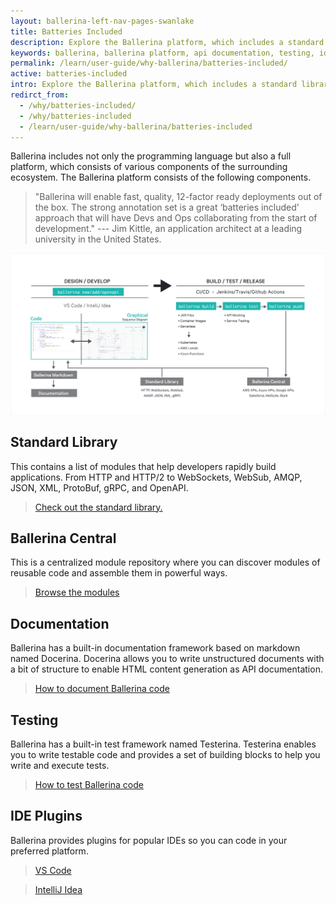 ```yaml
---
layout: ballerina-left-nav-pages-swanlake
title: Batteries Included
description: Explore the Ballerina platform, which includes a standard library (API docs), Ballerina Central, a documentation and testing framework, and popular IDE plugins.
keywords: ballerina, ballerina platform, api documentation, testing, ide, ballerina central
permalink: /learn/user-guide/why-ballerina/batteries-included/
active: batteries-included
intro: Explore the Ballerina platform, which includes a standard library (API docs), Ballerina Central, a documentation and testing framework, and popular IDE plugins.
redirct_from:
  - /why/batteries-included/
  - /why/batteries-included
  - /learn/user-guide/why-ballerina/batteries-included
---
```


Ballerina includes not only the programming language but also a full platform, which consists of various components of the surrounding ecosystem. The Ballerina platform consists of the following components.

>"Ballerina will enable fast, quality, 12-factor ready deployments out of the box. The strong annotation set is a great ‘batteries included’ approach that will have Devs and Ops collaborating from the start of development." --- Jim Kittle, an application architect at a leading university in the United States.

<img align="center" src="/img/why-pages/batteries-included.svg"/>

## Standard Library

This contains a list of modules that help developers rapidly build applications. From HTTP and HTTP/2 to WebSockets, WebSub, AMQP, JSON, XML, ProtoBuf, gRPC, and OpenAPI.

><a class="cGreenLinkArrow" href="/learn/api-docs/ballerina/">Check out the standard library.</a>

## Ballerina Central

This is a centralized module repository where you can discover modules of reusable code and assemble them in powerful ways.

><a class="cGreenLinkArrow" href="https://central.ballerina.io/">Browse the modules</a>

## Documentation

Ballerina has a built-in documentation framework based on markdown named Docerina. Docerina allows you to write unstructured documents with a bit of structure to enable HTML content generation as API documentation.

><a class="cGreenLinkArrow"  href="/learn/how-to-document-ballerina-code/">How to document Ballerina code </a>

## Testing

Ballerina has a built-in test framework named Testerina. Testerina enables you to write testable code and provides a set of building blocks to help you write and execute tests.

><a class="cGreenLinkArrow"  href="/learn/how-to-test-ballerina-code/">How to test Ballerina code</a>

## IDE Plugins

Ballerina provides plugins for popular IDEs so you can code in your preferred platform.

><a class="cGreenLinkArrow" href="/learn/vscode-plugin/">VS Code  </a>

><a class="cGreenLinkArrow" href="/learn/intellij-plugin/">IntelliJ Idea </a>

<style>
.nav > li.cVersionItem {
    display: none !important;
}
.cBalleinaBreadcrumbs li:nth-child(3) , .cBalleinaBreadcrumbs li:nth-child(2) {
   display:none !important;
}
</style>

